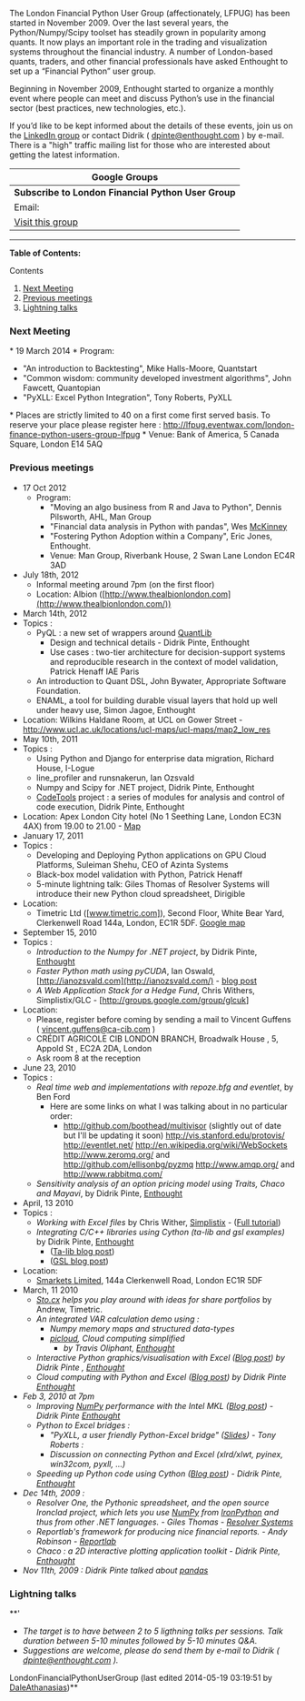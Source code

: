 The London Financial Python User Group (affectionately, LFPUG) has been started in November 2009. Over the last several years, the Python/Numpy/Scipy toolset has steadily grown in popularity among quants. It now plays an important role in the trading and visualization systems throughout the financial industry. A number of London-based quants, traders, and other financial professionals have asked Enthought to set up a “Financial Python” user group. 

Beginning in November 2009, Enthought started to organize a monthly event where people can meet and discuss Python’s use in the financial sector (best practices, new technologies, etc.). 

If you’d like to be kept informed about the details of these events, join us on the [LinkedIn group](http://www.linkedin.com/groups?gid=2428849) or contact Didrik ( [dpinte@enthought.com](mailto:dpinte@enthought.com) ) by e-mail. There is a "high" traffic mailing list for those who are interested about getting the latest information. 

| Google Groups |
| --- |
| **Subscribe to London Financial Python User Group** |
| Email: |
| [Visit this group](http://groups.google.com/group/lfpug?hl=en) |

---

**Table of Contents:** 

Contents

1. [Next Meeting](#Next_Meeting)
2. [Previous meetings](#Previous_meetings)
3. [Lightning talks](#Lightning_talks)

 

### Next Meeting

\* 19 March 2014 \* Program: 

* "An introduction to Backtesting", Mike Halls-Moore, Quantstart
* "Common wisdom: community developed investment algorithms", John Fawcett, Quantopian
* "PyXLL: Excel Python Integration", Tony Roberts, PyXLL

\* Places are strictly limited to 40 on a first come first served basis. To reserve your place please register here : <http://lfpug.eventwax.com/london-finance-python-users-group-lfpug> \* Venue: Bank of America, 5 Canada Square, London E14 5AQ 

### Previous meetings

* 17 Oct 2012 
  + Program: 
    - "Moving an algo business from R and Java to Python", Dennis Pilsworth, AHL, Man Group
    - "Financial data analysis in Python with pandas", Wes [McKinney](/moin/McKinney)
    - "Fostering Python Adoption within a Company", Eric Jones, Enthought.
    - Venue: Man Group, Riverbank House, 2 Swan Lane London EC4R 3AD
* July 18th, 2012 
  + Informal meeting around 7pm (on the first floor)
  + Location: Albion ([http://www.thealbionlondon.com](http://www.thealbionlondon.com/))
* March 14th, 2012
* Topics : 
  + PyQL : a new set of wrappers around [QuantLib](/moin/QuantLib) 
    - Design and technical details - Didrik Pinte, Enthought
    - Use cases : two-tier architecture for decision-support systems and reproducible research in the context of model validation, Patrick Henaff IAE Paris
  + An introduction to Quant DSL, John Bywater, Appropriate Software Foundation.
  + ENAML, a tool for building durable visual layers that hold up well under heavy use, Simon Jagoe, Enthought
* Location: Wilkins Haldane Room, at UCL on Gower Street - <http://www.ucl.ac.uk/locations/ucl-maps/ucl-maps/map2_low_res>
* May 10th, 2011
* Topics : 
  + Using Python and Django for enterprise data migration, Richard House, I-Logue
  + line\_profiler and runsnakerun, Ian Ozsvald
  + Numpy and Scipy for .NET project, Didrik Pinte, Enthought
  + [CodeTools](/moin/CodeTools) project : a series of modules for analysis and control of code execution, Didrik Pinte, Enthought
* Location: Apex London City hotel (No 1 Seething Lane, London EC3N 4AX) from 19.00 to 21.00 - [Map](http://maps.google.com/maps?f=q&source=s_q&hl=en&geocode=&q=No+1+Seething+Lane,+London+EC3N+4AX&aq=&sll=37.0625,-95.677068&sspn=54.884801,109.6875&ie=UTF8&hq=&hnear=1+Seething+Ln,+London+EC3N+4AX,+United+Kingdom&ll=51.50937,-0.078996&spn=0.005329,0.01339&z=17)
* January 17, 2011
* Topics : 
  + Developing and Deploying Python applications on GPU Cloud Platforms, Suleiman Shehu, CEO of Azinta Systems
  + Black-box model validation with Python, Patrick Henaff
  + 5-minute lightning talk: Giles Thomas of Resolver Systems will introduce their new Python cloud spreadsheet, Dirigible
* Location: 
  + Timetric Ltd ([www.timetric.com]), Second Floor, White Bear Yard, Clerkenwell Road 144a, London, EC1R 5DF. [Google map](http://maps.google.co.uk/maps?f=q&source=s_q&hl=en&geocode=&q=144a+Clerkenwell+Road,+EC1R+5DF,+London&sll=53.800651,-4.064941&sspn=14.275465,37.397461&ie=UTF8&hq=&hnear=144A+Clerkenwell+Rd,+London+EC1R+5DF,+United+Kingdom&z=16)
* September 15, 2010
* Topics : 
  + *Introduction to the Numpy for .NET project*, by Didrik Pinte, [Enthought](http://www.enthought.com/)
  + *Faster Python math using pyCUDA*, Ian Oswald, [http://ianozsvald.com](http://ianozsvald.com/) - [blog post](http://ianozsvald.com/2010/09/17/demoing-pycuda-at-the-london-financial-python-user-group/)
  + *A Web Application Stack for a Hedge Fund*, Chris Withers, Simplistix/GLC - [<http://groups.google.com/group/glcuk>]
* Location: 
  + Please, register before coming by sending a mail to Vincent Guffens ( [vincent.guffens@ca-cib.com](mailto:vincent.guffens@ca-cib.com) )
  + CRÉDIT AGRICOLE CIB LONDON BRANCH, Broadwalk House , 5, Appold St , EC2A 2DA, London
  + Ask room 8 at the reception
* June 23, 2010
* Topics : 
  + *Real time web and implementations with repoze.bfg and eventlet*, by Ben Ford 
    - Here are some links on what I was talking about in no particular order: 
      * <http://github.com/boothead/multivisor> (slightly out of date but I'll be updating it soon) <http://vis.stanford.edu/protovis/> <http://eventlet.net/> <http://en.wikipedia.org/wiki/WebSockets> <http://www.zeromq.org/> and <http://github.com/ellisonbg/pyzmq> <http://www.amqp.org/> and <http://www.rabbitmq.com/>
  + *Sensitivity analysis of an option pricing model using Traits, Chaco and Mayavi*, by Didrik Pinte, [Enthought](http://www.enthought.com/)
* April, 13 2010
* Topics : 
  + *Working with Excel files* by Chris Wither, [Simplistix](http://www.simplistix.co.uk/) - ([Full tutorial](http://www.python-excel.org/))
  + *Integrating C/C++ libraries using Cython (ta-lib and gsl examples)* by Didrik Pinte, [Enthought](http://www.enthought.com/) 
    - ([Ta-lib blog post](http://dpinte.wordpress.com/2010/04/22/interfacing-ta-lib-with-cython/))
    - ([GSL blog post](http://dpinte.wordpress.com/2010/04/22/interfacing-gsl-with-python-using-cython-comparison-with-weave/))
* Location: 
  + [Smarkets Limited](http://smarkets.com/), 144a Clerkenwell Road, London EC1R 5DF
* March, 11 2010 
  + *[Sto.cx](http://sto.cx/) helps you play around with ideas for share portfolios* by Andrew, Timetric.
  + *An integrated VAR calculation demo using :*  
    - *Numpy memory maps and structured data-types*
    - *[picloud](http://www.picloud.com/), Cloud computing simplified*  
      * *by Travis Oliphant, [Enthought](http://www.enthought.com/)*
  + *Interactive Python graphics/visualisation with Excel ([Blog post](http://dpinte.wordpress.com/2010/03/12/interactive-python-graphicsvisualisation-with-excel/)) by Didrik Pinte , [Enthought](http://www.enthought.com/)*
  + *Cloud computing with Python and Excel ([Blog post](http://dpinte.wordpress.com/2010/03/12/cloud-computing-with-python-and-excel-picloud-integration/)) by Didrik Pinte [Enthought](/moin/htp%3A//www.enthought.com)*
* *Feb 3, 2010 at 7pm*  
  + *Improving [NumPy](https://github.com/elena/python-wiki-replica/blob/main/reference-technical/NumPy) performance with the Intel MKL ([Blog post](http://dpinte.wordpress.com/2010/01/15/numpy-performance-improvement-with-the-mkl/)) - Didrik Pinte [Enthought](/moin/htp%3A//www.enthought.com)*
  + *Python to Excel bridges :*  
    - *"PyXLL, a user friendly Python-Excel bridge" ([Slides](http://www.pyxll.com/downloads/PyXLL_LFPUG_20100203.pdf)) - Tony Roberts :*
    - *Discussion on connecting Python and Excel (xlrd/xlwt, pyinex, win32com, pyxll, ...)*
  + *Speeding up Python code using Cython ([Blog post](http://dpinte.wordpress.com/2010/02/12/improving-python-speed-using-cython-binomial-option-valuation-example/)) - Didrik Pinte, [Enthought](/moin/htp%3A//www.enthought.com)*
* *Dec 14th, 2009 :*  
  + *Resolver One, the Pythonic spreadsheet, and the open source Ironclad project, which lets you use [NumPy](https://github.com/elena/python-wiki-replica/blob/main/reference-technical/NumPy) from [IronPython](/moin/IronPython) and thus from other .NET languages. - Giles Thomas - [Resolver Systems](http://www.resolversystems.com/)*
  + *Reportlab's framework for producing nice financial reports. - Andy Robinson - [Reportlab](http://www.reportlab.com/)*
  + *Chaco : a 2D interactive plotting application toolkit - Didrik Pinte, [Enthought](/moin/htp%3A//www.enthought.com)*
* *Nov 11th, 2009 : Didrik Pinte talked about [pandas](http://code.google.com/p/pandas/)*

### Lightning talks

**' 

* *The target is to have between 2 to 5 ligthning talks per sessions. Talk duration between 5-10 minutes followed by 5-10 minutes Q&A.*
* *Suggestions are welcome, please do send them by e-mail to Didrik ( [dpinte@enthought.com](mailto:dpinte@enthought.com) ).*

LondonFinancialPythonUserGroup (last edited 2014-05-19 03:19:51 by [DaleAthanasias](/moin/DaleAthanasias "DaleAthanasias @ 114.76.76.65[114.76.76.65]"))**
